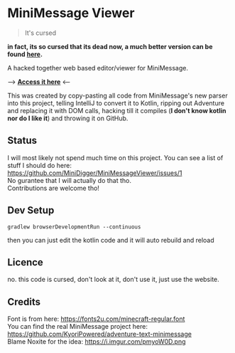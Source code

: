 # MiniMessage Viewer

> It's cursed

**in fact, its so cursed that its dead now, a much better version can be found [here](https://github.com/KyoriPowered/adventure-webui).**  

A hacked together web based editor/viewer for MiniMessage.

--> **[Access it here](https://minidigger.github.io/MiniMessageViewer/)** <--

This was created by copy-pasting all code from MiniMessage's new parser into this project, telling IntelliJ to convert it to Kotlin,
ripping out Adventure and replacing it with DOM calls, hacking till it compiles (**I don't know kotlin nor do I like it**) and throwing it on GitHub.

## Status

I will most likely not spend much time on this project. You can see a list of stuff I should do here: https://github.com/MiniDigger/MiniMessageViewer/issues/1  
No gurantee that I will actually do that tho.  
Contributions are welcome tho!

## Dev Setup

``
gradlew browserDevelopmentRun --continuous
``

then you can just edit the kotlin code and it will auto rebuild and reload

## Licence

no. this code is cursed, don't look at it, don't use it, just use the website.

## Credits

Font is from here: https://fonts2u.com/minecraft-regular.font  
You can find the real MiniMessage project here: https://github.com/KyoriPowered/adventure-text-minimessage  
Blame Noxite for the idea: https://i.imgur.com/pmyoW0D.png
